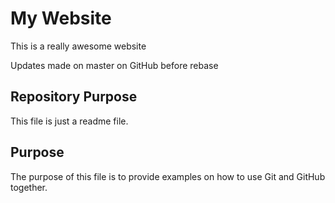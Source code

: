 # My Website

This is a really awesome website

Updates made on master on GitHub before rebase


## Repository Purpose

This file is just a readme file.

## Purpose
 
The purpose of this file is to provide examples
on how to use Git and GitHub together.